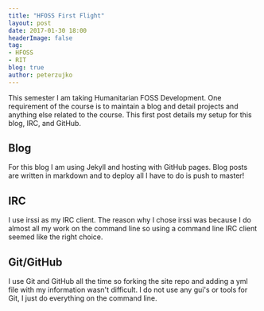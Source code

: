 ```yaml
---
title: "HFOSS First Flight"
layout: post
date: 2017-01-30 18:00
headerImage: false
tag:
- HFOSS
- RIT
blog: true
author: peterzujko
---
```


This semester I am taking Humanitarian FOSS Development. One requirement of the course is to maintain a blog and detail projects and anything else related to the course. This first post details my setup for this blog, IRC, and GitHub. 

## Blog
For this blog I am using Jekyll and hosting with GitHub pages. Blog posts are written in markdown and to deploy all I have to do is push to master!

## IRC
I use irssi as my IRC client. The reason why I chose irssi was because I do almost all my work on the command line so using a command line IRC client seemed like the right choice.

## Git/GitHub
I use Git and GitHub all the time so forking the site repo and adding a yml file with my information wasn't difficult. I do not use any gui's or tools for Git, I just do everything on the command line.
